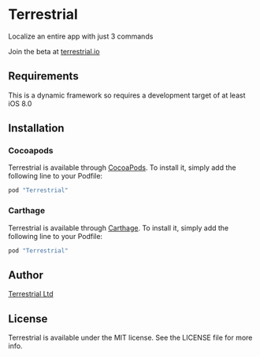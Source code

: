 # Terrestrial

Localize an entire app with just 3 commands 

Join the beta at [terrestrial.io](http://terrestrial.io) 

## Requirements

This is a dynamic framework so requires a development target of at least iOS 8.0

## Installation

### Cocoapods

Terrestrial is available through [CocoaPods](http://cocoapods.org). To install
it, simply add the following line to your Podfile:

```ruby
pod "Terrestrial"
```

### Carthage

Terrestrial is available through [Carthage](http://cocoapods.org). To install
it, simply add the following line to your Podfile:

```ruby
pod "Terrestrial"
```

## Author

[Terrestrial Ltd](http://terrestrial.io)

## License

Terrestrial is available under the MIT license. See the LICENSE file for more info.
